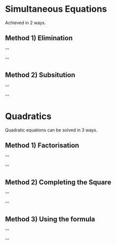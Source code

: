 # Simultaneous Equations

Achieved in 2 ways.

## Method 1) Elimination
'''

'''


## Method 2) Subsitution
'''

'''

# Quadratics

Quadratic equations can be solved in 3 ways.

## Method 1) Factorisation
'''

'''

## Method 2) Completing the Square
'''

'''

## Method 3) Using the formula
'''

'''
